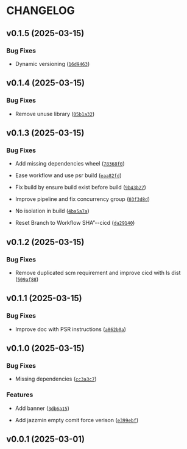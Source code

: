 # CHANGELOG


## v0.1.5 (2025-03-15)

### Bug Fixes

- Dynamic versioning
  ([`16d9463`](https://github.com/yaninsanity/django-user-starter/commit/16d94635bfcdcb19f6db6a5712dc06a4d09547c8))


## v0.1.4 (2025-03-15)

### Bug Fixes

- Remove unuse library
  ([`05b1a32`](https://github.com/yaninsanity/django-user-starter/commit/05b1a321a23b1063195c53a94ba335febb28229e))


## v0.1.3 (2025-03-15)

### Bug Fixes

- Add missing dependencies wheel
  ([`78368f0`](https://github.com/yaninsanity/django-user-starter/commit/78368f0eee1cec79f452ac22f3f072a2b2079418))

- Ease workflow and use psr build
  ([`eaa82fd`](https://github.com/yaninsanity/django-user-starter/commit/eaa82fd42544042052887c0cdf4a897d29901005))

- Fix build by ensure build exist before build
  ([`9b43b27`](https://github.com/yaninsanity/django-user-starter/commit/9b43b278b92cc3406c48d9e83d33460abd63f822))

- Improve pipeline and fix concurrency group
  ([`03f3d8d`](https://github.com/yaninsanity/django-user-starter/commit/03f3d8db2b2f958d891193ee39bc8ccacd03e2de))

- No isolation in build
  ([`4ba5a7a`](https://github.com/yaninsanity/django-user-starter/commit/4ba5a7ab4e4d1e1c80b360467c2088c7433524b6))

- Reset Branch to Workflow SHA”--cicd
  ([`da29140`](https://github.com/yaninsanity/django-user-starter/commit/da29140a20ae8d74bdd180b453d0544447854aa8))


## v0.1.2 (2025-03-15)

### Bug Fixes

- Remove duplicated scm requirement and improve cicd with ls dist
  ([`509af88`](https://github.com/yaninsanity/django-user-starter/commit/509af888323f71af09175208cc7335b720588143))


## v0.1.1 (2025-03-15)

### Bug Fixes

- Improve doc with PSR instructions
  ([`a862b0a`](https://github.com/yaninsanity/django-user-starter/commit/a862b0a5da876eb31900f8b1c4778cf8b6b17d46))


## v0.1.0 (2025-03-15)

### Bug Fixes

- Missing dependencies
  ([`cc3a3c7`](https://github.com/yaninsanity/django-user-starter/commit/cc3a3c7b7189d8371dc331c2174b3fb4a0e18ad1))

### Features

- Add banner
  ([`3db6a15`](https://github.com/yaninsanity/django-user-starter/commit/3db6a15210123776a0fb5b31bef7d2b4b0ccf40b))

- Add jazzmin empty comit force verison
  ([`e399ebf`](https://github.com/yaninsanity/django-user-starter/commit/e399ebf5afa33f31240cfd43a2ce3355a41d6c6f))


## v0.0.1 (2025-03-01)

